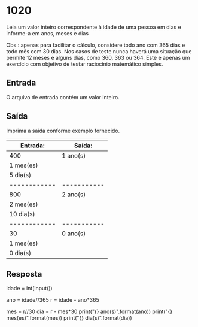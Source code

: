 # 1020
Leia um valor inteiro correspondente à idade de uma pessoa em dias e informe-a em anos, meses e dias

Obs.: apenas para facilitar o cálculo, considere todo ano com 365 dias e todo mês com 30 dias. Nos casos de teste nunca haverá uma situação que permite 12 meses e alguns dias, como 360, 363 ou 364. Este é apenas um exercício com objetivo de testar raciocínio matemático simples.

## Entrada
O arquivo de entrada contém um valor inteiro.

## Saída
Imprima a saída conforme exemplo fornecido.

**Entrada:**|**Saída:**
------------|-----------
400|1 ano(s)
|1 mes(es)
|5 dia(s)
------------|-----------
800|2 ano(s)
|2 mes(es)
|10 dia(s)
------------|-----------
30|0 ano(s)
|1 mes(es)
|0 dia(s)

## Resposta
idade = int(input())

ano = idade//365
r = idade - ano*365

mes = r//30
dia = r - mes*30
print("{} ano(s)".format(ano))
print("{} mes(es)".format(mes))
print("{} dia(s)".format(dia))